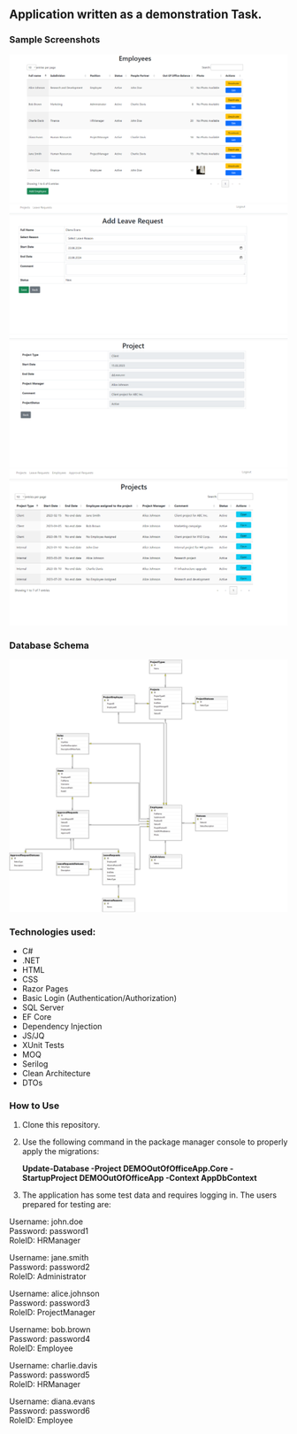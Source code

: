 ## Application written as a demonstration Task.

### Sample Screenshots
![Alt text](https://raw.githubusercontent.com/MariuszBudzynski/DEMO_Out_of_Office_App/master/2024-06-22%20141332.png)
![Alt text](https://raw.githubusercontent.com/MariuszBudzynski/DEMO_Out_of_Office_App/master/2024-06-22%20141633.png)
![Alt text](https://raw.githubusercontent.com/MariuszBudzynski/DEMO_Out_of_Office_App/master/2024-06-22%20141556.png)
![Alt text](https://raw.githubusercontent.com/MariuszBudzynski/DEMO_Out_of_Office_App/master/2024-06-22%20141431.png)

### Database Schema
![Alt text](https://raw.githubusercontent.com/MariuszBudzynski/DEMO_Out_of_Office_App/master/DBDiagram.jpg)

### Technologies used:
- C#
- .NET
- HTML
- CSS
- Razor Pages
- Basic Login (Authentication/Authorization)
- SQL Server
- EF Core
- Dependency Injection
- JS/JQ
- XUnit Tests
- MOQ
- Serilog
- Clean Architecture
- DTOs

### How to Use
1. Clone this repository.
2. Use the following command in the package manager console to properly apply the migrations:

   **Update-Database -Project DEMOOutOfOfficeApp.Core -StartupProject DEMOOutOfOfficeApp -Context AppDbContext**

3. The application has some test data and requires logging in. The users prepared for testing are:


Username: john.doe  
Password: password1  
RoleID: HRManager

Username: jane.smith  
Password: password2  
RoleID: Administrator

Username: alice.johnson  
Password: password3  
RoleID: ProjectManager

Username: bob.brown  
Password: password4  
RoleID: Employee

Username: charlie.davis  
Password: password5  
RoleID: HRManager

Username: diana.evans  
Password: password6  
RoleID: Employee
